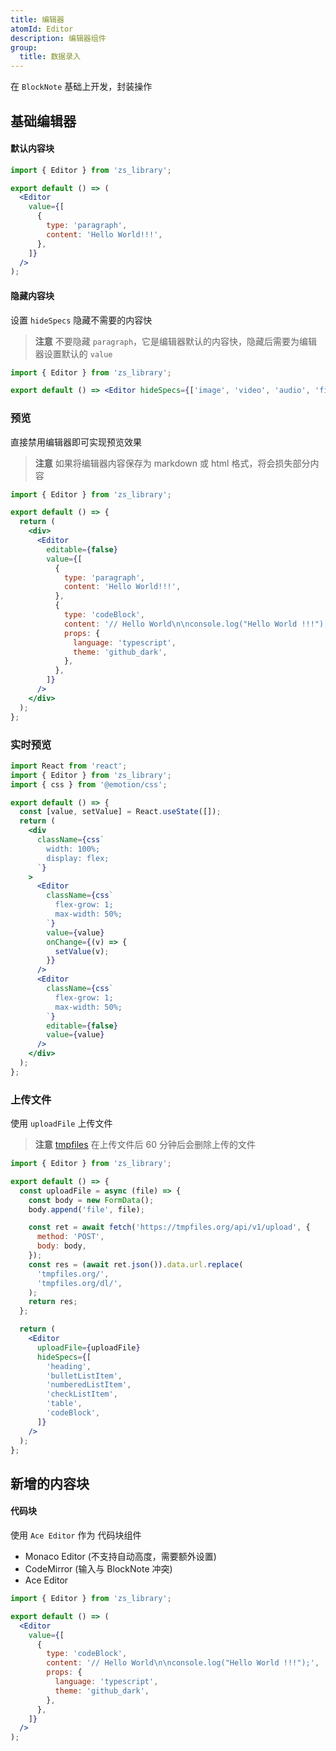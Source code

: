 ```yaml
---
title: 编辑器
atomId: Editor
description: 编辑器组件
group:
  title: 数据录入
---
```


在 `BlockNote` 基础上开发，封装操作

## 基础编辑器

#### 默认内容块

```jsx
import { Editor } from 'zs_library';

export default () => (
  <Editor
    value={[
      {
        type: 'paragraph',
        content: 'Hello World!!!',
      },
    ]}
  />
);
```

#### 隐藏内容块

设置 `hideSpecs` 隐藏不需要的内容快

> **注意** 不要隐藏 `paragraph`，它是编辑器默认的内容快，隐藏后需要为编辑器设置默认的 `value`

```jsx
import { Editor } from 'zs_library';

export default () => <Editor hideSpecs={['image', 'video', 'audio', 'file']} />;
```

### 预览

直接禁用编辑器即可实现预览效果

> **注意** 如果将编辑器内容保存为 markdown 或 html 格式，将会损失部分内容

```jsx
import { Editor } from 'zs_library';

export default () => {
  return (
    <div>
      <Editor
        editable={false}
        value={[
          {
            type: 'paragraph',
            content: 'Hello World!!!',
          },
          {
            type: 'codeBlock',
            content: '// Hello World\n\nconsole.log("Hello World !!!");',
            props: {
              language: 'typescript',
              theme: 'github_dark',
            },
          },
        ]}
      />
    </div>
  );
};
```

### 实时预览

```jsx
import React from 'react';
import { Editor } from 'zs_library';
import { css } from '@emotion/css';

export default () => {
  const [value, setValue] = React.useState([]);
  return (
    <div
      className={css`
        width: 100%;
        display: flex;
      `}
    >
      <Editor
        className={css`
          flex-grow: 1;
          max-width: 50%;
        `}
        value={value}
        onChange={(v) => {
          setValue(v);
        }}
      />
      <Editor
        className={css`
          flex-grow: 1;
          max-width: 50%;
        `}
        editable={false}
        value={value}
      />
    </div>
  );
};
```

### 上传文件

使用 `uploadFile` 上传文件

> **注意** [tmpfiles](https://tmpfiles.org/) 在上传文件后 60 分钟后会删除上传的文件

```jsx
import { Editor } from 'zs_library';

export default () => {
  const uploadFile = async (file) => {
    const body = new FormData();
    body.append('file', file);

    const ret = await fetch('https://tmpfiles.org/api/v1/upload', {
      method: 'POST',
      body: body,
    });
    const res = (await ret.json()).data.url.replace(
      'tmpfiles.org/',
      'tmpfiles.org/dl/',
    );
    return res;
  };

  return (
    <Editor
      uploadFile={uploadFile}
      hideSpecs={[
        'heading',
        'bulletListItem',
        'numberedListItem',
        'checkListItem',
        'table',
        'codeBlock',
      ]}
    />
  );
};
```

## 新增的内容块

#### 代码块

使用 `Ace Editor` 作为 代码块组件

- Monaco Editor (不支持自动高度，需要额外设置)
- CodeMirror (输入与 BlockNote 冲突)
- Ace Editor

```jsx
import { Editor } from 'zs_library';

export default () => (
  <Editor
    value={[
      {
        type: 'codeBlock',
        content: '// Hello World\n\nconsole.log("Hello World !!!");',
        props: {
          language: 'typescript',
          theme: 'github_dark',
        },
      },
    ]}
  />
);
```

<API id="Editor" />
